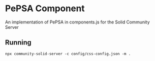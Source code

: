 # PePSA Component

An implementation of PePSA in components.js for the Solid Community Server

## Running

`npx community-solid-server -c config/css-config.json -m .`

